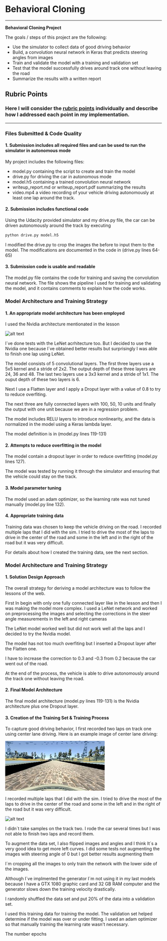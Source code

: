 # **Behavioral Cloning** 

---

**Behavioral Cloning Project**

The goals / steps of this project are the following:
* Use the simulator to collect data of good driving behavior
* Build, a convolution neural network in Keras that predicts steering angles from images
* Train and validate the model with a training and validation set
* Test that the model successfully drives around track one without leaving the road
* Summarize the results with a written report


[//]: # (Image References)

[image1]: ./images/cnn-architecture.jpg "Model Visualization"
[image2]: ./images/center_2017_07_12_08_26_19_702.jpg "Grayscaling"
[image3]: ./examples/placeholder_small.png "Recovery Image"
[image4]: ./examples/placeholder_small.png "Recovery Image"
[image5]: ./examples/placeholder_small.png "Recovery Image"
[image6]: ./examples/placeholder_small.png "Normal Image"
[image7]: ./examples/placeholder_small.png "Flipped Image"

## Rubric Points
### Here I will consider the [rubric points](https://review.udacity.com/#!/rubrics/432/view) individually and describe how I addressed each point in my implementation.  

---
### Files Submitted & Code Quality

#### 1. Submission includes all required files and can be used to run the simulator in autonomous mode

My project includes the following files:
* model.py containing the script to create and train the model
* drive.py for driving the car in autonomous mode
* model.h5 containing a trained convolution neural network 
* writeup_report.md or writeup_report.pdf summarizing the results
* video.mp4 a video recording of your vehicle driving autonomously at least one lap around the track.

#### 2. Submission includes functional code
Using the Udacity provided simulator and my drive.py file, the car can be driven autonomously around the track by executing 
```sh
python drive.py model.h5
```
I modified the drive.py to crop the images the before to input them to the model. The modifications are documented in the code in (drive.py lines 64-65)
#### 3. Submission code is usable and readable

The model.py file contains the code for training and saving the convolution neural network. The file shows the pipeline I used for training and validating the model, and it contains comments to explain how the code works.

### Model Architecture and Training Strategy

#### 1. An appropriate model architecture has been employed

I used the Nvidia architecture mentionated in the lesson

![alt text][image1]

I´ve done tests with the LeNet acrhitecture too. But I decided to use the Nvidia one because I´ve obtained better results but surprisingly I was able to finish one lap using LeNet.

The model consists of 5 convolutional layers. The first three layers use a 5x5 kernel and a stride of 2x2. The output depth of these three layers are 24, 36 and 48. The last two layers use a 3x3 kernel and a stride of 1x1. The ouput depth of these two layers is 6.

Next I use a Flatten layer and I apply a Droput layer with a value of 0.8 to try to reduce overfiting.

The next three are fully connected layers with 100, 50, 10 units and finally the output with one unit because we are in a regression problem.

The model includes RELU layers to introduce nonlinearity, and the data is normalized in the model using a Keras lambda layer.

The model definition is in (model.py lines 119-131)

#### 2. Attempts to reduce overfitting in the model

The model contain a dropout layer in order to reduce overfitting (model.py lines 127). 

The model was tested by running it through the simulator and ensuring that the vehicle could stay on the track.

#### 3. Model parameter tuning

The model used an adam optimizer, so the learning rate was not tuned manually (model.py line 132).

#### 4. Appropriate training data

Training data was chosen to keep the vehicle driving on the road. I recorded multiple laps that I did with the sim. I tried to drive the most of the laps to drive in the center of the road and some in the left and in the right of the road but it was very difficult.

For details about how I created the training data, see the next section. 

### Model Architecture and Training Strategy

#### 1. Solution Design Approach

The overall strategy for deriving a model architecture was to follow the lessons of the web. 

First In begin with only one fully connected layer like in the lesson and then I was making the model more complex. I used a LeNet network and worked on preprocessing the images and selecting the corrections in the steer angle measurements in the left and right cameras

The LeNet model worked well but did not work well all the laps and I decided to try the Nvidia model. 

The model has not too much overfiting but I inserted a Dropout layer after the Flatten one.

I have to increase the correction to 0.3 and -0.3 from 0.2 because the car went out of the road.

At the end of the process, the vehicle is able to drive autonomously around the track one without leaving the road.

#### 2. Final Model Architecture

The final model architecture (model.py lines 119-131) is the Nvidia architecture plus one Dropout layer.


#### 3. Creation of the Training Set & Training Process

To capture good driving behavior, I first recorded two laps on track one using center lane driving. Here is an example image of center lane driving:

![alt text][image2]

I recorded multiple laps that I did with the sim. I tried to drive the most of the laps to drive in the center of the road and some in the left and in the right of the road but it was very difficult.

![alt text][image3]


I didn´t take samples on the track two. I rode the car several times but I was not able to finish two laps and record them.

To augment the data set, I also flipped images and angles and I think It´s a very good idea to get more left curves. I did some tests not augmenting the images with steering angle of 0 but I got better results augmenting them

I´m cropping all the images to only train the network with the lower side of the images.

Although I´ve implmented the generator I´m not using it in my last models because I have a GTX 1080 graphic card and 32 GB RAM computer and the generator slows down the training velocity drastically.

I randomly shuffled the data set and put 20% of the data into a validation set. 

I used this training data for training the model. The validation set helped determine if the model was over or under fitting. I used an adam optimizer so that manually training the learning rate wasn't necessary.

The number epochs 
